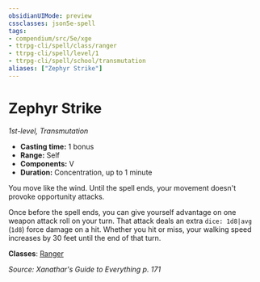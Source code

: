 ```yaml
---
obsidianUIMode: preview
cssclasses: json5e-spell
tags:
- compendium/src/5e/xge
- ttrpg-cli/spell/class/ranger
- ttrpg-cli/spell/level/1
- ttrpg-cli/spell/school/transmutation
aliases: ["Zephyr Strike"]
---
```

# Zephyr Strike
*1st-level, Transmutation*  

- **Casting time:** 1 bonus
- **Range:** Self
- **Components:** V
- **Duration:** Concentration, up to 1 minute

You move like the wind. Until the spell ends, your movement doesn't provoke opportunity attacks.

Once before the spell ends, you can give yourself advantage on one weapon attack roll on your turn. That attack deals an extra `dice: 1d8|avg` (`1d8`) force damage on a hit. Whether you hit or miss, your walking speed increases by 30 feet until the end of that turn.

**Classes**: [Ranger](compendium/classes/ranger.md)

*Source: Xanathar's Guide to Everything p. 171*